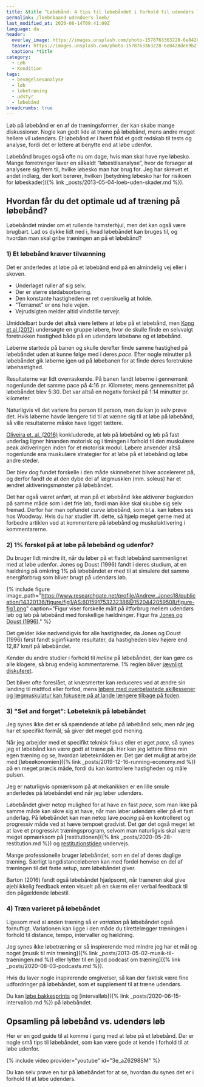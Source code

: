 ```yaml
---
title: &title "Løbebånd: 4 tips til løbebåndet i forhold til udendørs løb?"
permalink: /loebebaand-udendoers-loeb/
last_modified_at: 2020-08-14T09:41:09Z
language: da
header:
  overlay_image: https://images.unsplash.com/photo-1578763363228-6e8428de69b2?ixlib=rb-1.2.1&ixid=eyJhcHBfaWQiOjEyMDd9&auto=format&fit=crop&w=1200&q=5
  teaser: https://images.unsplash.com/photo-1578763363228-6e8428de69b2?ixlib=rb-1.2.1&ixid=eyJhcHBfaWQiOjEyMDd9&auto=format&fit=crop&w=400&q=5
  caption: *title
category:
  - Løb
  - Kondition
tags:
  - bevægelsesanalyse
  - løb
  - løbetræning
  - udstyr
  - løbebånd
breadcrumbs: true
---
```


Løb på løbebånd er en af de træningsformer, der kan skabe mange diskussioner. Nogle kan godt lide at træne på løbebånd, mens andre meget hellere vil udendørs. Et løbebånd er i hvert fald et godt redskab til tests og analyse, fordi det er lettere at benytte end at løbe udenfor.

Løbebånd bruges også ofte nu om dage, hvis man skal have nye løbesko. Mange forretninger laver en såkaldt “løbestilsanalyse”, hvor de forsøger at analysere sig frem til, hvilke løbesko man har brug for. Jeg har skrevet et andet indlæg, der kort berører, hvilken [betydning løbesko har for risikoen for løbeskader]({% link _posts/2013-05-04-loeb-uden-skader.md %}).

## Hvordan får du det optimale ud af træning på løbebånd?

Løbebåndet minder om et rullende hamsterhjul, men det kan også være brugbart. Lad os dykke lidt ned i, hvad løbebåndet kan bruges til, og hvordan man skal gribe træningen an på et løbebånd?

### 1) Et løbebånd kræver tilvænning

Det er anderledes at løbe på et løbebånd end på en almindelig vej eller i skoven.

- Underlaget ruller af sig selv.
- Der er større stødabsorbering.
- Den konstante hastigheden er ret overskuelig at holde.
- "Terrænet" er ens hele vejen.
- Vejrudsigten melder altid vindstille tørvejr.

Umiddelbart burde det altså være lettere at løbe på et løbebånd, men [Kong et al (2012)](http://www.ncbi.nlm.nih.gov/pubmed/22357398) undersøgte en gruppe løbere, hvor de skulle finde en selvvalgt foretrukken hastighed både på en udendørs løbebane og et løbebånd.

Løberne startede på banen og skulle derefter finde samme hastighed på løbebåndet uden at kunne følge med i deres _pace_. Efter nogle minutter på løbebåndet gik løberne igen ud på løbebanen for at finde deres foretrukne løbehastighed.

Resultaterne var lidt overraskende. På banen fandt løberne i gennemsnit nogenlunde det samme pace på 4:16 pr. Kilometer, mens gennemsnittet på løbebåndet blev 5:30. Det var altså en negativ forskel på 1:14 minutter pr. kilometer.

Naturligvis vil det variere fra person til person, men du kan jo selv prøve det. Hvis løberne havde længere tid til at vænne sig til at løbe på løbebånd, så ville resultaterne måske have ligget tættere.

[Oliveira et. al. (2016)](http://www.ncbi.nlm.nih.gov/pubmed/27064978) konkluderede, at løb på løbebånd og løb på fast underlag ligner hinanden motorisk og i timingen i forhold til den muskulære peak aktiveringen inden for et motorisk modul. Løbere anvender altså nogenlunde ens muskulære strategier for at løbe på et løbebånd og løbe andre steder.

Der blev dog fundet forskelle i den måde skinnebenet bliver accelereret på, og derfor fandt de at den dybe del af lægmusklen (mm. soleus) har et ændret aktiveringsmønster på løbebåndet.

Det har også været anført, at man på et løbebånd ikke aktiverer bagkæden på samme måde som i det frie løb, fordi man ikke skal skubbe sig selv fremad. Derfor har man opfundet _curve_ løbebånd, som bl.a. kan købes ses hos Woodway. Hvis du har studier ift. dette, så hjælp meget gerne med at forbedre artiklen ved at kommentere på løbebånd og muskelaktivering i kommentarerne.

### 2) 1% forskel på at løbe på løbebånd og udenfor?

Du bruger lidt mindre ilt, når du løber på et fladt løbebånd sammenlignet med at løbe udenfor. Jones og Doust (1996) fandt i deres studium, at en hældning på omkring 1% på løbebåndet er med til at simulere det samme energiforbrug som bliver brugt på udendørs løb.

{% include figure image_path="https://www.researchgate.net/profile/Andrew_Jones18/publication/14320136/figure/fig1/AS:601591753232386@1520442059508/figure-fig1.png" caption="Figur viser forskelle målt på iltforbrug mellem udendørs løb og løb på løbebånd med forskellige hældninger. Figur fra [Jones og Doust (1996)](http://www.ncbi.nlm.nih.gov/pubmed/8887211)." %}

Det gælder ikke nødvendigvis for alle hastigheder, da Jones og Doust (1996) først fandt siginfikante resultater, da hastigheden blev højere end 12,87 km/t på løbebåndet.

Kender du andre studier i forhold til _incline_ på løbebåndet, der kan gøre os alle klogere, så brug endelig kommentarerne. 1% reglen bliver [jævnligt diskuteret](http://blog.cybexintl.com/post/the-1-incline-simulating-over-ground-running).

Det bliver ofte foreslået, at knæsmerter kan reduceres ved at ændre sin landing til midtfod eller forfod, mens [løbere med overbelastede akillessener og lægmuskulatur kan fokusere på at lande længere tilbage på foden](https://www.tendinopathyrehab.com/blog/tendinopathy-updates/what-are-the-best-run-retraining-strategies-for-achilles-tendinopathy).

### 3) "Set and forget": Løbeteknik på løbebåndet

Jeg synes ikke det er så spændende at løbe på løbebånd selv, men når jeg har et specifikt formål, så giver det meget god mening.

Når jeg arbejder med et specifikt teknisk fokus eller et øget _pace_, så synes jeg et løbebånd kan være godt at træne på. Her kan jeg lettere filme min egen træning og se, hvordan løbeteknikken er. Det gør det muligt at arbejde med [løbeøkonomien]({% link _posts/2019-12-16-running-economy.md %}) på en meget præcis måde, fordi du kan kontrollere hastigheden og måle pulsen.

Jeg er naturligvis opmærksom på at mekanikken er en lille smule anderledes på løbebåndet end når jeg løber udendørs.

Løbebåndet giver netop mulighed for at have en fast _pace_, som man ikke på samme måde kan sikre sig at have, når man løber udendørs eller på et fast underlag. På løbebåndet kan man netop lave _pacing_ på en kontrolleret og progressiv måde ved at hæve tempoet gradvist. Det gør det også meget let at lave et progressivt træningsprogram, selvom man naturligvis skal være meget opmærksom på [restitutionen]({% link _posts/2020-05-28-restitution.md %}) og [restitutionstiden](/restitutionstid/) undervejs.

Mange professionelle bruger løbebåndet, som en del af deres daglige træning. Særligt langdistanceløberen kan med fordel henvise en del af træningen til det faste setup, som løbebåndet giver.

Barton (2016) fandt også løbebåndet hjælpsomt, når træneren skal give øjeblikkelig feedback enten visuelt på en skærm eller verbal feedback til den pågældende løbestil.

### 4) Træn varieret på løbebåndet

Ligesom med al anden træning så er _variation_ på løbebåndet også fornuftigt. Variationen kan ligge i den måde du tilrettelægger træningen i forhold til distance, tempo, intervaller og hældning.

Jeg synes ikke løbetræning er så inspirerende med mindre jeg har et mål og noget [musik til min træning]({% link _posts/2013-05-02-musik-til-traeningen.md %}) eller lytter til en [god podcast om træning]({% link _posts/2020-08-03-podcasts.md %}).

Hvis du laver nogle inspirerende omgivelser, så kan der faktisk være fine udfordringer på løbebåndet, som et supplement til at træne udendørs.

Du kan [løbe bakkesprints](https://www.rekordjagt.dk/loebebaand-intervaltraening/) og [intervalløb]({% link _posts/2020-06-15-intervallob.md %}) på løbebåndet.

## Opsamling på løbebånd vs. udendørs løb

Her er en god guide til at komme i gang med at løbe på et løbebånd. Der er nogle små tips til løbebåndet, som kan være gode at kende i forhold til at løbe udenfor.

{% include video provider="youtube" id="3e_aZ6298SM" %}

Du kan selv prøve en tur på løbebåndet for at se, hvordan du synes det er i forhold til at løbe udendørs.
